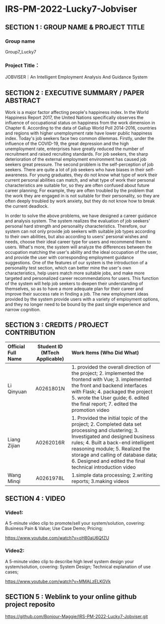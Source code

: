 # IRS-PM-2022-Lucky7-Jobviser
## SECTION 1 : GROUP NAME & PROJECT TITLE
### Group name
Group7_Lucky7
### Project Title：
JOBVISER｜An Intelligent Employment Analysis And Guidance System 


## SECTION 2 : EXECUTIVE SUMMARY / PAPER ABSTRACT
Work is a major factor affecting people's happiness index. In the World Happiness Report 2017, the United Nations specifically observes the influence of occupational status on happiness from the work dimension in Chapter 6. According to the data of Gallup World Poll 2014-2016, countries and regions with higher unemployment rate have lower public happiness index. Today's job seekers face two common dilemmas. Firstly, under the influence of the COVID-19, the great depression and the high unemployment rate, enterprises have greatly reduced the number of recruitment and raised recruiting standards. For job seekers, the sharp deterioration of the external employment environment has caused job seekers great pressure. The second problem is the self-perception of job seekers. There are quite a lot of job seekers who have biases in their self-awareness. For young graduates, they do not know what type of work their current personal abilities can match, and what type of work their personal characteristics are suitable for, so they are often confused about future career planning; For example, they are often troubled by the problem that the work they are engaged in is not suitable for their personality, so they are often deeply troubled by work anxiety, but they do not know how to break the current deadlock.


In order to solve the above problems, we have designed a career guidance and analysis system. The system realizes the evaluation of job seekers' personal hard strength and personality characteristics. Therefore, our system can not only provide job seekers with suitable job types according to their own abilities, but also according to users' personal wishes and needs, choose their ideal career type for users and recommend them to users. What's more, the system will analyze the differences between the occupation matching the user's ability and the ideal occupation of the user, and provide the user with corresponding employment guidance suggestions. One of the features of our system is the introduction of a personality test section, which can better mine the user's own characteristics, help users match more suitable jobs, and make more targeted and personalized career recommendations for users. This function of the system will help job seekers to deepen their understanding of themselves, so as to have a more adequate plan for their career and improve their success rate in finding a job. The new employment ideas provided by the system provide users with a variety of employment options, and they no longer need to be bound by the past  single experience and narrow cognition.




## SECTION 3 : CREDITS / PROJECT CONTRIBUTION

| Official Full Name  | Student ID (MTech Applicable) | Work Items (Who Did What) | 
| :------------ |:---------------:| :-----|
| Li Qinyuan | A0261801N | 1. provided the overall direction of the project; 2. implemented the frontend with Vue; 3. implemented the front and backend interfaces with Flask; 4. packaged the project 5. wrote the User guide; 6. edited the final report; 7. edited the promotion video|
| Liang Zijian  | A0262016R | 1. Provided the initial topic of the project; 2. Completed data set processing and clustering; 3. Investigated and designed business rules; 4. Built a back-end intelligent reasoning module; 5. Realized the storage and calling of database data; 6. Designed and edited the final technical introduction video |
| Wang Minqi  | A0261978L | 1.simple data processing; 2.writing reports; 3.making videos |


## SECTION 4 : VIDEO 
### Video1: 
A 5-minute video clip to promote/sell your system/solution, covering: Business Pain & Value; Use Case Demo; Pricing;

https://www.youtube.com/watch?v=oH80aU6QfZU
### Video2:
A 5-minute video clip to describe high level system design your system/solution, covering: System Design; Technical explanation of use cases;

https://www.youtube.com/watch?v=MMALzELKGVk



## SECTION 5 : Weblink to your online github project reposito
https://github.com/Bonjour-Maggie/IRS-PM-2022-Lucky7-Jobviser.git

